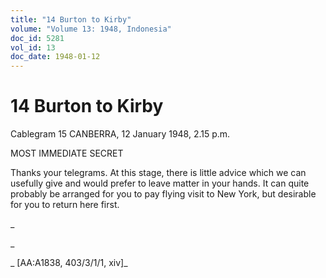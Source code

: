 ```yaml
---
title: "14 Burton to Kirby"
volume: "Volume 13: 1948, Indonesia"
doc_id: 5281
vol_id: 13
doc_date: 1948-01-12
---
```


# 14 Burton to Kirby

Cablegram 15 CANBERRA, 12 January 1948, 2.15 p.m.

MOST IMMEDIATE SECRET

Thanks your telegrams. At this stage, there is little advice which we can usefully give and would prefer to leave matter in your hands. It can quite probably be arranged for you to pay flying visit to New York, but desirable for you to return here first.

_

_

_ [AA:A1838, 403/3/1/1, xiv]_
